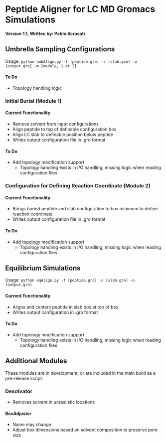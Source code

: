 # Peptide Aligner for LC MD Gromacs Simulations
**Version 1.1, Written by: Pablo Scrosati**

## Umbrella Sampling Configurations
Usage: `python umbAlign.py -f [peptide.gro] -s [slab.gro] -o [output.gro] -m [module, 1 or 2]`
#### To Do
* Topology handling logic

### Initial Burial (Module 1)
#### Current Functionality
* Remove solvent from input configurations
* Align peptide to top of definable configuration box
* Align LC slab to definable position below peptide
* Writes output configuration file in .gro format
#### To Do
* Add topology modification support
    * Topology handling exists in I/O handling, missing logic when reading configuration files
    
### Configuration for Defining Reaction Coordinate (Module 2)
#### Current Functionality
* Brings buried peptide and slab configuration to box minimum to define reaction coordinate
* Writes output configuration file in .gro format
#### To Do
* Add topology modification support
    * Topology handling exists in I/O handling, missing logic when reading configuration files
    
## Equilibrium Simulations
Usage: `python eqAlign.py -f [peptide.gro] -s [slab.gro] -o [output.gro]`
#### Current Functionality
* Aligns and centers peptide in slab box at top of box
* Writes output configuration in .gro format
#### To Do
* Add topology modification support
    * Topology handling exists in I/O handling, missing logic when reading configuration files
  
## Additional Modules
These modules are in development, or are included in the main build as a pre-release script.
### Desolvator
* Removes solvent in unrealistic locations
#### BoxAdjuster
* Name may change
* Adjust box dimensions based on solvent composition to preserve pore size